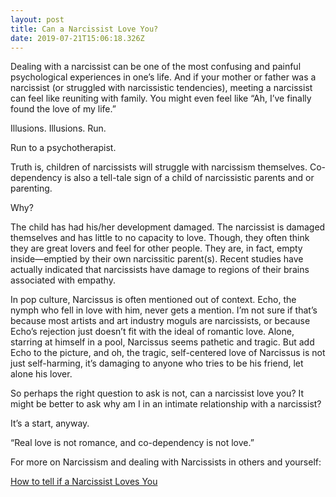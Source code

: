 ```yaml
---
layout: post
title: Can a Narcissist Love You?
date: 2019-07-21T15:06:18.326Z
---
```

Dealing with a narcissist can be one of the most confusing and painful psychological experiences in one’s life. And if your mother or father was a narcissist (or struggled with narcissistic tendencies), meeting a narcissist can feel like reuniting with family. You might even feel like “Ah, I’ve finally found the love of my life.” 

Illusions. Illusions. Run.

Run to a psychotherapist. 

Truth is, children of narcissists will struggle with narcissism themselves. Co-dependency is also a tell-tale sign of a child of narcissistic parents and or parenting.

Why?

The child has had his/her development damaged. The narcissist is damaged themselves and has little to no capacity to love. Though, they often think they are great lovers and feel for other people. They are, in fact, empty inside—emptied by their own narcissitic parent(s). Recent studies have actually indicated that narcissists have damage to regions of their brains associated with empathy.

In pop culture, Narcissus is often mentioned out of context. Echo, the nymph who fell in love with him, never gets a mention. I’m not sure if that’s because most artists and art industry moguls are narcissists, or because Echo’s rejection just doesn’t fit with the ideal of romantic love. Alone, starring at himself in a pool, Narcissus seems pathetic and tragic. But add Echo to the picture, and oh, the tragic, self-centered love of Narcissus is not just self-harming, it’s damaging to anyone who tries to be his friend, let alone his lover. 

So perhaps the right question to ask is not, can a narcissist love you? It might be better to ask why am I in an intimate relationship with a narcissist?

It’s a start, anyway.

“Real love is not romance, and co-dependency is not love.” 

For more on Narcissism and dealing with Narcissists in others and yourself:

[How to tell if a Narcissist Loves You](https://www.whatiscodependency.com/can-a-narcissist-love/)
